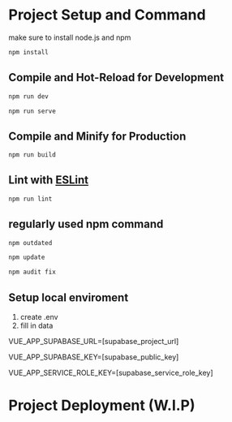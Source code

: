 # Project Setup and Command

make sure to install node.js and npm

```sh
npm install
```

## Compile and Hot-Reload for Development

```sh
npm run dev
```

```sh
npm run serve
```

## Compile and Minify for Production

```sh
npm run build
```

## Lint with [ESLint](https://eslint.org/)

```sh
npm run lint
```

## regularly used npm command

```sh
npm outdated
```

```sh
npm update
```

```sh
npm audit fix
```
## Setup local enviroment
1. create .env
2. fill in data

VUE_APP_SUPABASE_URL=[supabase_project_url]

VUE_APP_SUPABASE_KEY=[supabase_public_key]

VUE_APP_SERVICE_ROLE_KEY=[supabase_service_role_key]

# Project Deployment (W.I.P)

